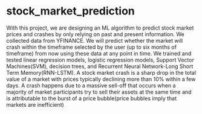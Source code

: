 # stock_market_prediction
With this project, we are designing an ML algorithm to predict stock market prices and crashes by only relying on past and present information. We collected data from YFINANCE. We will predict whether the market will crash within the timeframe selected by the user (up to six months of timeframe) from now using these data at any point in time. We trained and tested linear regression models, logistic regression models, Support Vector Machines(SVM), decision trees, and Recurrent Neural Network-Long Short Term Memory(RNN-LSTM). A stock market crash is a sharp drop in the total value of a market with prices typically declining more than 10% within a few days. A crash happens due to a massive sell-off that occurs when a majority of market participants try to sell their assets at the same time and is attributable to the burst of a price bubble(price bubbles imply that markets are inefficient)
